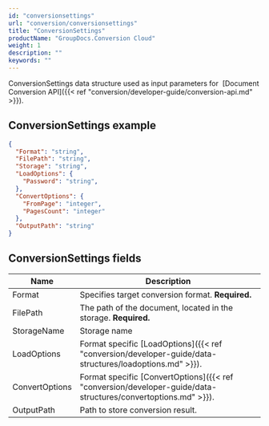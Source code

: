 ```yaml
---
id: "conversionsettings"
url: "conversion/conversionsettings"
title: "ConversionSettings"
productName: "GroupDocs.Conversion Cloud"
weight: 1
description: ""
keywords: ""
---
```


ConversionSettings data structure used as input parameters for  [Document Conversion API]({{< ref "conversion/developer-guide/conversion-api.md" >}}).

## ConversionSettings example

```json
{
  "Format": "string",
  "FilePath": "string",
  "Storage": "string",
  "LoadOptions": {
    "Password": "string",
  },
  "ConvertOptions": {
    "FromPage": "integer",
    "PagesCount": "integer"
  },
  "OutputPath": "string"
}

```

## ConversionSettings fields

|Name|Description
|---|---
|Format|Specifies target conversion format. **Required.**
|FilePath|The path of the document, located in the storage. **Required.**
|StorageName|Storage name
|LoadOptions|Format specific  [LoadOptions]({{< ref "conversion/developer-guide/data-structures/loadoptions.md" >}}).
|ConvertOptions|Format specific  [ConvertOptions]({{< ref "conversion/developer-guide/data-structures/convertoptions.md" >}}).
|OutputPath|Path to store conversion result.
